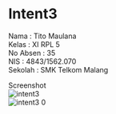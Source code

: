 # Intent3

Nama : Tito Maulana <br>
Kelas : XI RPL 5 <br>
No Absen : 35 <br>
NIS : 4843/1562.070 <br>
Sekolah : SMK Telkom Malang <br>

Screenshot<br>
![intent3](https://cloud.githubusercontent.com/assets/21335132/21969077/ca851e3c-dbcd-11e6-92c7-26664c8a3cb6.jpg)<br>
![intent3 0](https://cloud.githubusercontent.com/assets/21335132/21969076/ca84f6d2-dbcd-11e6-8d42-2992dbeb9c47.jpg)
